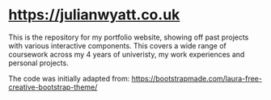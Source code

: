 
# https://julianwyatt.co.uk

This is the repository for my portfolio website, showing off past projects with various interactive components.
This covers a wide range of coursework across my 4 years of univeristy, my work experiences and personal projects.

The code was initially adapted from:
https://bootstrapmade.com/laura-free-creative-bootstrap-theme/
